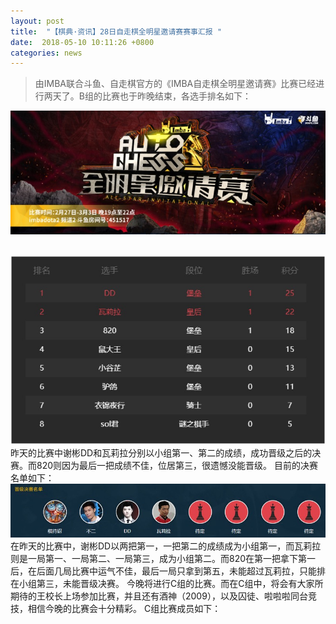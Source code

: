 ```yaml
---
layout: post
title:  "【棋典·资讯】28日自走棋全明星邀请赛赛事汇报 "
date:  2018-05-10 10:11:26 +0800
categories: news
---
```

> 由IMBA联合斗鱼、自走棋官方的《IMBA自走棋全明星邀请赛》比赛已经进行两天了。B组的比赛也于昨晚结束，各选手排名如下：

<center><img src="/images/2019-02-28-16-08-46.jpg"></center> 
<br/>

![](/images/2019-03-02-09-38-32.jpg)
昨天的比赛中谢彬DD和瓦莉拉分别以小组第一、第二的成绩，成功晋级之后的决赛。而820则因为最后一把成绩不佳，位居第三，很遗憾没能晋级。
目前的决赛名单如下：
![](/images/2019-03-02-09-38-51.jpg)
在昨天的比赛中，谢彬DD以两把第一，一把第二的成绩成为小组第一，而瓦莉拉则是一局第一、一局第二、一局第三，成为小组第二。而820在第一把拿下第一后，在后面几局比赛中运气不佳，最后一局只拿到第五，未能超过瓦莉拉，只能排在小组第三，未能晋级决赛。
今晚将进行C组的比赛。而在C组中，将会有大家所期待的王校长上场参加比赛，并且还有酒神（2009），以及囚徒、啦啦啦同台竞技，相信今晚的比赛会十分精彩。
C组比赛成员如下：

